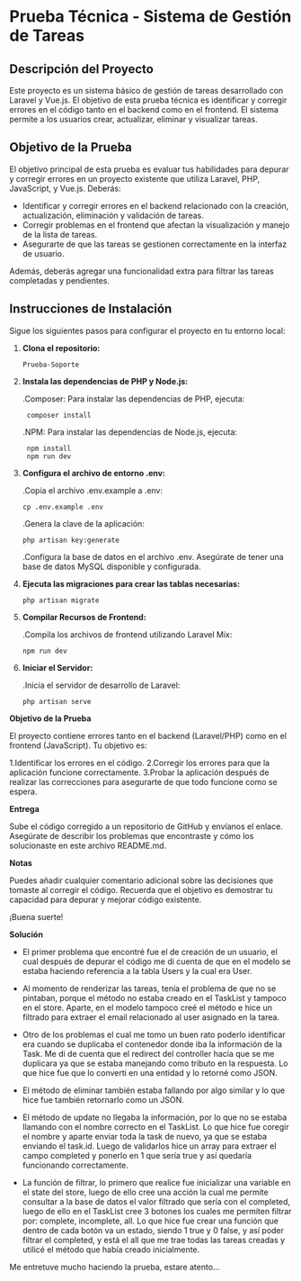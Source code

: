 # Prueba Técnica - Sistema de Gestión de Tareas

## Descripción del Proyecto

Este proyecto es un sistema básico de gestión de tareas desarrollado con Laravel y Vue.js. El objetivo de esta prueba técnica es identificar y corregir errores en el código tanto en el backend como en el frontend. El sistema permite a los usuarios crear, actualizar, eliminar y visualizar tareas.

## Objetivo de la Prueba

El objetivo principal de esta prueba es evaluar tus habilidades para depurar y corregir errores en un proyecto existente que utiliza Laravel, PHP, JavaScript, y Vue.js. Deberás:

- Identificar y corregir errores en el backend relacionado con la creación, actualización, eliminación y validación de tareas.
- Corregir problemas en el frontend que afectan la visualización y manejo de la lista de tareas.
- Asegurarte de que las tareas se gestionen correctamente en la interfaz de usuario.

Además, deberás agregar una funcionalidad extra para filtrar las tareas completadas y pendientes.

## Instrucciones de Instalación

Sigue los siguientes pasos para configurar el proyecto en tu entorno local:


1. **Clona el repositorio:**

       Prueba-Soporte
   
2. **Instala las dependencias de PHP y Node.js:**

   .Composer: Para instalar las dependencias de PHP, ejecuta:
   
        composer install

   .NPM: Para instalar las dependencias de Node.js, ejecuta:

        npm install
        npm run dev

3. **Configura el archivo de entorno .env:**

   .Copia el archivo .env.example a .env:

       cp .env.example .env
   
   .Genera la clave de la aplicación:

       php artisan key:generate
   
   .Configura la base de datos en el archivo .env. Asegúrate de tener una base de datos MySQL disponible y configurada.
   
4. **Ejecuta las migraciones para crear las tablas necesarias:**

       php artisan migrate

5. **Compilar Recursos de Frontend:**

   .Compila los archivos de frontend utilizando Laravel Mix:

       npm run dev

6. **Iniciar el Servidor:**

   .Inicia el servidor de desarrollo de Laravel:

       php artisan serve

       
**Objetivo de la Prueba**

El proyecto contiene errores tanto en el backend (Laravel/PHP) como en el frontend (JavaScript). Tu objetivo es:

 1.Identificar los errores en el código.
 2.Corregir los errores para que la aplicación funcione correctamente.
 3.Probar la aplicación después de realizar las correcciones para asegurarte de que todo funcione como se espera.
 
**Entrega**

Sube el código corregido a un repositorio de GitHub y envíanos el enlace. Asegúrate de describir los problemas que encontraste y cómo los solucionaste en este archivo README.md.

**Notas**

Puedes añadir cualquier comentario adicional sobre las decisiones que tomaste al corregir el código.
Recuerda que el objetivo es demostrar tu capacidad para depurar y mejorar código existente.

¡Buena suerte!
   
**Solución**


- El primer problema que encontré fue el de creación de un usuario, el cual después de depurar el código me di cuenta de que en el modelo se estaba haciendo referencia a la tabla Users y la cual era User.

- Al momento de renderizar las tareas, tenía el problema de que no se pintaban, porque el método no estaba creado en el TaskList y tampoco en el store. Aparte, en el modelo tampoco creé el método e hice un filtrado para extraer el email relacionado al user asignado en la tarea.

- Otro de los problemas el cual me tomo un buen rato poderlo identificar era cuando se duplicaba el contenedor donde iba la información de la Task. Me di de cuenta que el redirect del controller hacía que se me duplicara ya que se estaba manejando como tributo en la respuesta. Lo que hice fue que lo converti en una entidad y lo retorné como JSON.

- El método de eliminar también estaba fallando por algo similar y lo que hice fue también retornarlo como un JSON.

- El método de update no llegaba la información, por lo que no se estaba llamando con el nombre correcto en el TaskList. Lo que hice fue coregir el nombre y aparte enviar toda la task de nuevo, ya que se estaba enviando el task.id. Luego de validarlos hice un array para extraer el campo completed y ponerlo en 1 que sería true y así quedaría funcionando correctamente.

- La función de filtrar, lo primero que realice fue inicializar una variable en el state del store, luego de ello cree una acción la cual me permite consultar a la base de datos el valor filtrado que sería con el completed, luego de ello en el TaskList cree 3 botones los cuales me permiten filtrar por: complete, incomplete, all. Lo que hice fue crear una función que dentro de cada botón va un estado, siendo 1 true y 0 false, y así poder filtrar el completed, y está el all que me trae todas las tareas creadas y utilicé el método que había creado inicialmente.

Me entretuve mucho haciendo la prueba, estare atento...
